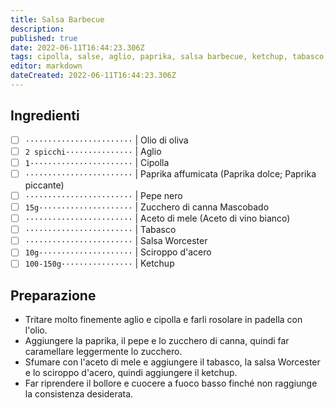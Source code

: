 ```yaml
---
title: Salsa Barbecue
description: 
published: true
date: 2022-06-11T16:44:23.306Z
tags: cipolla, salse, aglio, paprika, salsa barbecue, ketchup, tabasco, salsa worcester, zucchero, aceto, sciroppo d'acero
editor: markdown
dateCreated: 2022-06-11T16:44:23.306Z
---
```


## Ingredienti

* [ ] `························` | Olio di oliva
* [ ] `2 spicchi···············` | Aglio
* [ ] `1·······················` | Cipolla
* [ ] `························` | Paprika affumicata (Paprika dolce; Paprika piccante)
* [ ] `························` | Pepe nero
* [ ] `15g·····················` | Zucchero di canna Mascobado
* [ ] `························` | Aceto di mele (Aceto di vino bianco)
* [ ] `························` | Tabasco
* [ ] `························` | Salsa Worcester
* [ ] `10g·····················` | Sciroppo d'acero
* [ ] `100-150g················` | Ketchup

## Preparazione

* Tritare molto finemente aglio e cipolla e farli rosolare in padella con l'olio.
* Aggiungere la paprika, il pepe e lo zucchero di canna, quindi far caramellare leggermente lo zucchero.
* Sfumare con l'aceto di mele e aggiungere il tabasco, la salsa Worcester e lo sciroppo d'acero, quindi aggiungere il ketchup.
* Far riprendere il bollore e cuocere a fuoco basso finché non raggiunge la consistenza desiderata.